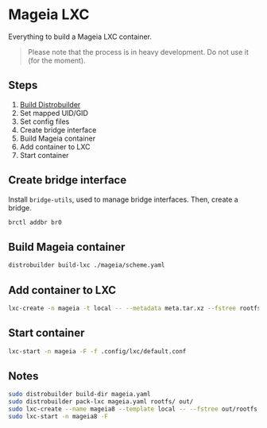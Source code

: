 # Mageia LXC
Everything to build a Mageia LXC container.

> Please note that the process is in heavy development. Do not use it (for the moment).

## Steps
1. [Build Distrobuilder](https://github.com/lxc/distrobuilder#installing-from-source)
2. Set mapped UID/GID
3. Set config files
4. Create bridge interface
5. Build Mageia container
6. Add container to LXC
7. Start container

## Create bridge interface
Install `bridge-utils`, used to manage bridge interfaces.
Then, create a bridge. 
```Bash
brctl addbr br0
```

## Build Mageia container
```Bash
distrobuilder build-lxc ./mageia/scheme.yaml
```

## Add container to LXC
```Bash
lxc-create -n mageia -t local -- --metadata meta.tar.xz --fstree rootfs.tar.xz
```

## Start container
```Bash
lxc-start -n mageia -F -f .config/lxc/default.conf
```

## Notes
```Bash
sudo distrobuilder build-dir mageia.yaml
sudo distrobuilder pack-lxc mageia.yaml rootfs/ out/
sudo lxc-create --name mageia8 --template local -- --fstree out/rootfs.tar.xz --metadata out/meta.tar.xz
sudo lxc-start -n mageia8 -F
```
